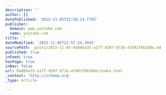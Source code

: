 ```yaml
---
description: ''
author: []
datePublished: '2015-11-05T22:58:14.779Z'
publisher:
  domain: www.youtube.com
  name: youtube.com
title: ''
dateModified: '2015-11-05T22:57:24.394Z'
sourcePath: _posts/2015-11-05-0a866a35-a1ff-4597-9716-47d91f6b208e.md
published: true
inFeed: true
hasPage: true
inNav: false
url: 0a866a35-a1ff-4597-9716-47d91f6b208e/index.html
_context: 'http://schema.org'
_type: Article

---
```

